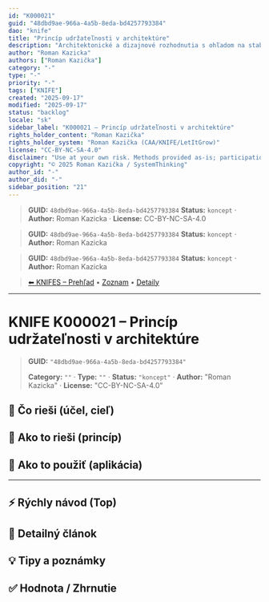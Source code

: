 ```yaml
---
id: "K000021"
guid: "48dbd9ae-966a-4a5b-8eda-bd4257793384"
dao: "knife"
title: "Princíp udržateľnosti v architektúre"
description: "Architektonické a dizajnové rozhodnutia s ohľadom na stabilitu a dlhodobosť"
author: "Roman Kazicka"
authors: ["Roman Kazička"]
category: "-"
type: "-"
priority: "-"
tags: ["KNIFE"]
created: "2025-09-17"
modified: "2025-09-17"
status: "backlog"
locale: "sk"
sidebar_label: "K000021 – Princíp udržateľnosti v architektúre"
rights_holder_content: "Roman Kazička"
rights_holder_system: "Roman Kazička (CAA/KNIFE/LetItGrow)"
license: "CC-BY-NC-SA-4.0"
disclaimer: "Use at your own risk. Methods provided as-is; participation is voluntary and context-aware."
copyright: "© 2025 Roman Kazička / SystemThinking"
author_id: "-"
author_did: "-"
sidebar_position: "21"
---
```

<!-- body:start -->

<!-- fm-visible: start -->
> **GUID:** `48dbd9ae-966a-4a5b-8eda-bd4257793384`
> **Status:** `koncept` · **Author:** Roman Kazicka · **License:** CC-BY-NC-SA-4.0
<!-- fm-visible: end -->
<!-- body:start -->

<!-- fm-visible: start -->
> **GUID:** `48dbd9ae-966a-4a5b-8eda-bd4257793384`
> **Status:** `koncept` · **Author:** Roman Kazicka
<!-- fm-visible: end -->
<!-- body:start -->

<!-- fm-visible: start -->
> **GUID:** `48dbd9ae-966a-4a5b-8eda-bd4257793384`
> **Status:** `koncept` · **Author:** Roman Kazicka
<!-- fm-visible: end -->
<!-- body:start -->

<!-- nav:knifes -->
> [⬅ KNIFES – Prehľad](../overview.md) • [Zoznam](../KNIFE_Overview_List.md) • [Detaily](../KNIFE_Overview_Details.md)
---
# KNIFE K000021 – Princíp udržateľnosti v architektúre
<!-- fm-visible: start -->

> **GUID:** `"48dbd9ae-966a-4a5b-8eda-bd4257793384"`
>   
> **Category:** `""` · **Type:** `""` · **Status:** `"koncept"` · **Author:** "Roman Kazicka" · **License:** "CC-BY-NC-SA-4.0"
<!-- fm-visible: end -->


## 🎯 Čo rieši (účel, cieľ)

## 🧩 Ako to rieši (princíp)

## 🧪 Ako to použiť (aplikácia)

---

## ⚡ Rýchly návod (Top)

## 📜 Detailný článok

## 💡 Tipy a poznámky

## ✅ Hodnota / Zhrnutie
